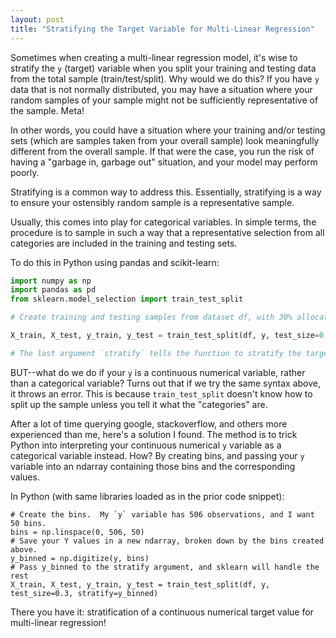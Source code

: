 ```yaml
---
layout: post
title: "Stratifying the Target Variable for Multi-Linear Regression"
---
```

Sometimes when creating a multi-linear regression model, it's wise to stratify the `y` (target) variable when you split your training and testing data from the total sample (train/test/split).  Why would we do this?  If you have `y` data that is not normally distributed, you may have a situation where your random samples of your sample might not be sufficiently representative of the sample.  Meta!

In other words, you could have a situation where your training and/or testing sets (which are samples taken from your overall sample) look meaningfully different from the overall sample.  If that were the case, you run the risk of having a "garbage in, garbage out" situation, and your model may perform poorly.  

Stratifying is a common way to address this.  Essentially, stratifying is a way to ensure your ostensibly random sample is a representative sample.  

Usually, this comes into play for categorical variables.  In simple terms, the procedure is to sample in such a way that a representative selection from all categories are included in the training and testing sets.

To do this in Python using pandas and scikit-learn:

```python
import numpy as np
import pandas as pd
from sklearn.model_selection import train_test_split

# Create training and testing samples from dataset df, with 30% allocated to the testing sample (as is customary):

X_train, X_test, y_train, y_test = train_test_split(df, y, test_size=0.3, stratify=y)

# The last argument `stratify` tells the function to stratify the target variable `y` so that the random sample is more representative of the full sample when `y`.
```

BUT--what do we do if your `y` is a continuous numerical variable, rather than a categorical variable?  Turns out that if we try the same syntax above, it throws an error.  This is because `train_test_split` doesn't know how to split up the sample unless you tell it what the "categories" are.

After a lot of time querying google, stackoverflow, and others more experienced than me, here's a solution I found.  The method is to trick Python into interpreting your continuous numerical `y` variable as a categorical variable instead.  How?  By creating bins, and passing your `y` variable into an ndarray containing those bins and the corresponding values.

In Python (with same libraries loaded as in the prior code snippet):

    # Create the bins.  My `y` variable has 506 observations, and I want 50 bins.
    bins = np.linspace(0, 506, 50)
    # Save your Y values in a new ndarray, broken down by the bins created above.
    y_binned = np.digitize(y, bins)
    # Pass y_binned to the stratify argument, and sklearn will handle the rest
    X_train, X_test, y_train, y_test = train_test_split(df, y, test_size=0.3, stratify=y_binned)

There you have it: stratification of a continuous numerical target value for multi-linear regression!
